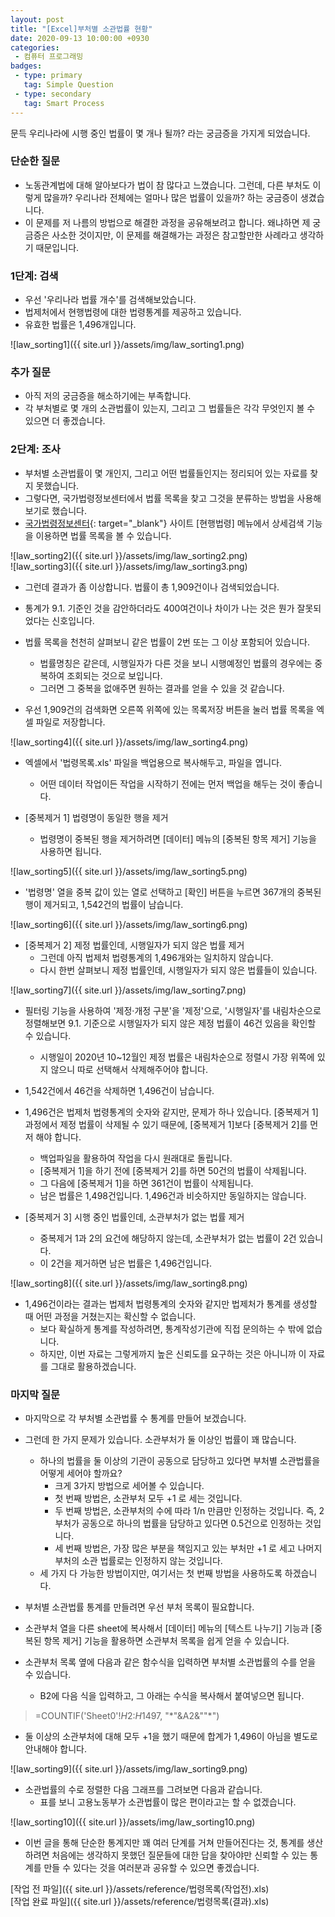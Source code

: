 ```yaml
---
layout: post
title: "[Excel]부처별 소관법률 현황"
date: 2020-09-13 10:00:00 +0930
categories: 
 - 컴퓨터 프로그래밍
badges:
 - type: primary
   tag: Simple Question
 - type: secondary
   tag: Smart Process
---
```


문득 우리나라에 시행 중인 법률이 몇 개나 될까? 라는 궁금증을 가지게 되었습니다.

<!--more-->

### **단순한 질문**

- 노동관계법에 대해 알아보다가 법이 참 많다고 느꼈습니다. 그런데, 다른 부처도 이렇게 많을까? 우리나라 전체에는 얼마나 많은 법률이 있을까? 하는 궁금증이 생겼습니다.
- 이 문제를 저 나름의 방법으로 해결한 과정을 공유해보려고 합니다. 왜냐하면 제 궁금증은 사소한 것이지만, 이 문제를 해결해가는 과정은 참고할만한 사례라고 생각하기 때문입니다.

### **1단계: 검색**

- 우선 '우리나라 법률 개수'를 검색해보았습니다.
- 법제처에서 현행법령에 대한 법령통계를 제공하고 있습니다.
- 유효한 법률은 1,496개입니다.

![law_sorting1]({{ site.url }}/assets/img/law_sorting1.png)  

### **추가 질문**

- 아직 저의 궁금증을 해소하기에는 부족합니다.
- 각 부처별로 몇 개의 소관법률이 있는지, 그리고 그 법률들은 각각 무엇인지 볼 수 있으면 더 좋겠습니다.

### **2단계: 조사**

- 부처별 소관법률이 몇 개인지, 그리고 어떤 법률들인지는 정리되어 있는 자료를 찾지 못했습니다.
- 그렇다면, 국가법령정보센터에서 법률 목록을 찾고 그것을 분류하는 방법을 사용해보기로 했습니다.
- [국가법령정보센터](http://www.law.go.kr/){: target="_blank"} 사이트 [현행법령] 메뉴에서 상세검색 기능을 이용하면 법률 목록을 볼 수 있습니다.

![law_sorting2]({{ site.url }}/assets/img/law_sorting2.png)  
![law_sorting3]({{ site.url }}/assets/img/law_sorting3.png)  

- 그런데 결과가 좀 이상합니다. 법률이 총 1,909건이나 검색되었습니다.
- 통계가 9.1. 기준인 것을 감안하더라도 400여건이나 차이가 나는 것은 뭔가 잘못되었다는 신호입니다.
- 법률 목록을 천천히 살펴보니 같은 법률이 2번 또는 그 이상 포함되어 있습니다.
  - 법률명칭은 같은데, 시행일자가 다른 것을 보니 시행예정인 법률의 경우에는 중복하여 조회되는 것으로 보입니다.
  - 그러면 그 중복을 없애주면 원하는 결과를 얻을 수 있을 것 같습니다.

- 우선 1,909건의 검색화면 오른쪽 위쪽에 있는 목록저장 버튼을 눌러 법률 목록을 엑셀 파일로 저장합니다.

![law_sorting4]({{ site.url }}/assets/img/law_sorting4.png)

- 엑셀에서 '법령목록.xls' 파일을 백업용으로 복사해두고, 파일을 엽니다.
  - 어떤 데이터 작업이든 작업을 시작하기 전에는 먼저 백업을 해두는 것이 좋습니다.

- [중복제거 1] 법령명이 동일한 행을 제거
  - 법령명이 중복된 행을 제거하려면 [데이터] 메뉴의 [중복된 항목 제거] 기능을 사용하면 됩니다.

![law_sorting5]({{ site.url }}/assets/img/law_sorting5.png)

  - '법령명' 열을 중복 값이 있는 열로 선택하고 [확인] 버튼을 누르면 367개의 중복된 행이 제거되고, 1,542건의 법률이 남습니다.
  
![law_sorting6]({{ site.url }}/assets/img/law_sorting6.png)

- [중복제거 2] 제정 법률인데, 시행일자가 되지 않은 법률 제거
  - 그런데 아직 법제처 법령통계의 1,496개와는 일치하지 않습니다.
  - 다시 한번 살펴보니 제정 법률인데, 시행일자가 되지 않은 법률들이 있습니다.
  
![law_sorting7]({{ site.url }}/assets/img/law_sorting7.png) 
 
  - 필터링 기능을 사용하여 '제정·개정 구분'을 '제정'으로, '시행일자'를 내림차순으로 정렬해보면 9.1. 기준으로 시행일자가 되지 않은 제정 법률이 46건 있음을 확인할 수 있습니다.
    - 시행일이 2020년 10~12월인 제정 법률은 내림차순으로 정렬시 가장 위쪽에 있지 않으니 따로 선택해서 삭제해주어야 합니다.
  - 1,542건에서 46건을 삭제하면 1,496건이 남습니다.
  
- 1,496건은 법제처 법령통계의 숫자와 같지만, 문제가 하나 있습니다. [중복제거 1] 과정에서 제정 법률이 삭제될 수 있기 때문에, [중복제거 1]보다 [중복제거 2]를 먼저 해야 합니다.
  - 백업파일을 활용하여 작업을 다시 원래대로 돌립니다.
  - [중복제거 1]을 하기 전에 [중복제거 2]를 하면 50건의 법률이 삭제됩니다.
  - 그 다음에 [중복제거 1]을 하면 361건이 법률이 삭제됩니다.
  - 남은 법률은 1,498건입니다. 1,496건과 비슷하지만 동일하지는 않습니다.

- [중복제거 3] 시행 중인 법률인데, 소관부처가 없는 법률 제거
  - 중복제거 1과 2의 요건에 해당하지 않는데, 소관부처가 없는 법률이 2건 있습니다.
  - 이 2건을 제거하면 남은 법률은 1,496건입니다.
  
![law_sorting8]({{ site.url }}/assets/img/law_sorting8.png)

- 1,496건이라는 결과는 법제처 법령통계의 숫자와 같지만 법제처가 통계를 생성할 때 어떤 과정을 거쳤는지는 확신할 수 없습니다. 
  - 보다 확실하게 통계를 작성하려면, 통계작성기관에 직접 문의하는 수 밖에 없습니다.
  - 하지만, 이번 자료는 그렇게까지 높은 신뢰도를 요구하는 것은 아니니까 이 자료를 그대로 활용하겠습니다.

### **마지막 질문**

- 마지막으로 각 부처별 소관법률 수 통계를 만들어 보겠습니다.
- 그런데 한 가지 문제가 있습니다. 소관부처가 둘 이상인 법률이 꽤 많습니다.
  - 하나의 법률을 둘 이상의 기관이 공동으로 담당하고 있다면 부처별 소관법률을 어떻게 세어야 할까요?
    - 크게 3가지 방법으로 세어볼 수 있습니다.
    - 첫 번째 방법은, 소관부처 모두 +1 로 세는 것입니다.
    - 두 번째 방법은, 소관부처의 수에 따라 1/n 만큼만 인정하는 것입니다. 즉, 2부처가 공동으로 하나의 법률을 담당하고 있다면 0.5건으로 인정하는 것입니다.
    - 세 번째 방법은, 가장 많은 부분을 책임지고 있는 부처만 +1 로 세고 나머지 부처의 소관 법률로는 인정하지 않는 것입니다.
  - 세 가지 다 가능한 방법이지만, 여기서는 첫 번째 방법을 사용하도록 하겠습니다.

- 부처별 소관법률 통계를 만들려면 우선 부처 목록이 필요합니다.
- 소관부처 열을 다른 sheet에 복사해서 [데이터] 메뉴의 [텍스트 나누기] 기능과 [중복된 항목 제거] 기능을 활용하면 소관부처 목록을 쉽게 얻을 수 있습니다.
- 소관부처 목록 옆에 다음과 같은 함수식을 입력하면 부처별 소관법률의 수를 얻을 수 있습니다.
  - B2에 다음 식을 입력하고, 그 아래는 수식을 복사해서 붙여넣으면 됩니다.

> =COUNTIF('Sheet0'!$H$2:$H$1497, "\*"&A2&""\*")

  - 둘 이상의 소관부처에 대해 모두 +1을 했기 때문에 합계가 1,496이 아님을 별도로 안내해야 합니다.

![law_sorting9]({{ site.url }}/assets/img/law_sorting9.png)

- 소관법률의 수로 정렬한 다음 그래프를 그려보면 다음과 같습니다.
  - 표를 보니 고용노동부가 소관법률이 많은 편이라고는 할 수 없겠습니다.

![law_sorting10]({{ site.url }}/assets/img/law_sorting10.png)

- 이번 글을 통해 단순한 통계지만 꽤 여러 단계를 거쳐 만들어진다는 것, 통계를 생산하려면 처음에는 생각하지 못했던 질문들에 대한 답을 찾아야만 신뢰할 수 있는 통계를 만들 수 있다는 것을 여러분과 공유할 수 있으면 좋겠습니다.

[작업 전 파일]({{ site.url }}/assets/reference/법령목록(작업전).xls)  
[작업 완료 파일]({{ site.url }}/assets/reference/법령목록(결과).xls)
